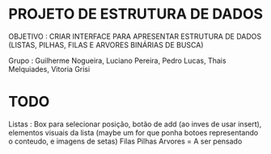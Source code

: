 # PROJETO DE ESTRUTURA DE DADOS
OBJETIVO : CRIAR INTERFACE PARA APRESENTAR ESTRUTURA DE DADOS (LISTAS, PILHAS, FILAS E ARVORES BINÁRIAS DE BUSCA)

Grupo : Guilherme Nogueira, Luciano Pereira, Pedro Lucas, Thais Melquiades, Vitoria Grisi

# TODO

Listas : Box para selecionar posição, botão de add (ao inves de usar insert), elementos visuais da lista (maybe um for que ponha botoes representando o conteudo, e imagens de setas)
Filas Pilhas Arvores = A ser pensado
